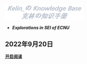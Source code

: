 <img src="logo.png" alt="logo" style="zoom: 25%;" />


- ***Explorations in SEI of ECNU***

## 2022年9月20日

[**开启阅读**](README.md)